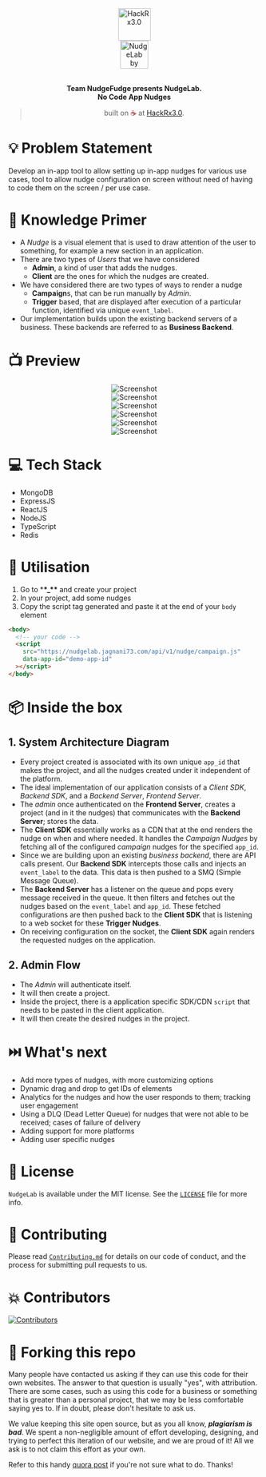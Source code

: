 <div align="center">
  <img alt="HackRx3.0" src="docs/hackrx.png" height="65" />
</div>
<div align="center">
  <img alt="NudgeLab by NudgeFudge" src="docs/logo.svg" height="56" />
</div>

<br>
<p align="center">
<b>Team NudgeFudge presents NudgeLab.
<br>
No Code App Nudges</b>
</p>
<blockquote align="center"> 
  built on <span style="color: #8b0000;">☕</span> at <a href="https://hackrx.in">HackRx3.0</a>.

</blockquote>

# 💡 Problem Statement

Develop an in-app tool to allow setting up in-app nudges for various use cases, tool to allow nudge configuration on screen without need of having to code them on the screen / per use case.

# 🧠 Knowledge Primer

- A _Nudge_ is a visual element that is used to draw attention of the user to something, for example a new section in an application.
- There are two types of _Users_ that we have considered
  - **Admin**, a kind of user that adds the nudges.
  - **Client** are the ones for which the nudges are created.
- We have considered there are two types of ways to render a nudge
  - **Campaign**s, that can be run manually by _Admin_.
  - **Trigger** based, that are displayed after execution of a particular function, identified via unique `event_label`.
- Our implementation builds upon the existing backend servers of a business. These backends are referred to as **Business Backend**.

# 📺 Preview

<div align="center">
  <img alt="Screenshot" src="docs/preview1.png" />
</div>
<div align="center">
  <img alt="Screenshot" src="docs/preview2.png" />
</div>
<div align="center">
  <img alt="Screenshot" src="docs/preview3.png" />
</div>
<div align="center">
  <img alt="Screenshot" src="docs/preview4.png" />
</div>
<div align="center">
  <img alt="Screenshot" src="docs/preview5.png" />
</div>
<div align="center">
  <img alt="Screenshot" src="docs/preview6.png" />
</div>

# 💻 Tech Stack

- MongoDB
- ExpressJS
- ReactJS
- NodeJS
- TypeScript
- Redis

# 🔧 Utilisation

1. Go to \***\*\_\*\*** and create your project
2. In your project, add some nudges
3. Copy the script tag generated and paste it at the end of your `body` element

```html
<body>
  <!-- your code -->
  <script
    src="https://nudgelab.jagnani73.com/api/v1/nudge/campaign.js"
    data-app-id="demo-app-id"
  ></script>
</body>
```

# 📦 Inside the box

## 1. System Architecture Diagram

- Every project created is associated with its own unique `app_id` that makes the project, and all the nudges created under it independent of the platform.
- The ideal implementation of our application consists of a _Client SDK_, _Backend SDK_, and a _Backend Server_, _Frontend Server_.
- The _admin_ once authenticated on the **Frontend Server**, creates a project (and in it the nudges) that communicates with the **Backend Server**; stores the data.
- The **Client SDK** essentially works as a CDN that at the end renders the nudge on when and where needed. It handles the _Campaign Nudges_ by fetching all of the configured _campaign_ nudges for the specified `app_id`.
- Since we are building upon an existing _business backend_, there are API calls present. Our **Backend SDK** intercepts those calls and injects an `event_label` to the data. This data is then pushed to a SMQ (Simple Message Queue).
- The **Backend Server** has a listener on the queue and pops every message received in the queue. It then filters and fetches out the nudges based on the `event_label` and `app_id`. These fetched configurations are then pushed back to the **Client SDK** that is listening to a web socket for these **Trigger Nudges**.
- On receiving configuration on the socket, the **Client SDK** again renders the requested nudges on the application.

## 2. Admin Flow

- The _Admin_ will authenticate itself.
- It will then create a project.
- Inside the project, there is a application specific SDK/CDN `script` that needs to be pasted in the client application.
- It will then create the desired nudges in the project.

# ⏭️ What's next

- Add more types of nudges, with more customizing options
- Dynamic drag and drop to get IDs of elements
- Analytics for the nudges and how the user responds to them; tracking user engagement
- Using a DLQ (Dead Letter Queue) for nudges that were not able to be received; cases of failure of delivery
- Adding support for more platforms
- Adding user specific nudges

# 📜 License

`NudgeLab` is available under the MIT license. See the [`LICENSE`](https://github.com/HackRx3/PS1_NudgeFudge/blob/main/LICENSE) file for more info.

# 🤝 Contributing

Please read [`Contributing.md`](https://github.com/HackRx3/PS1_NudgeFudge/blob/main/Contributing.md) for details on our code of conduct, and the process for submitting pull requests to us.

# 💥 Contributors

<a href="https://github.com/HackRx3/PS1_NudgeFudge/graphs/contributors">
<img src="https://contrib.rocks/image?repo=HackRx3/PS1_NudgeFudge" alt="Contributors">
</a>
                                                                                  
# 🚨 Forking this repo

Many people have contacted us asking if they can use this code for their own websites. The answer to that question is usually "yes", with attribution. There are some cases, such as using this code for a business or something that is greater than a personal project, that we may be less comfortable saying yes to. If in doubt, please don't hesitate to ask us.

We value keeping this site open source, but as you all know, _**plagiarism is bad**_. We spent a non-negligible amount of effort developing, designing, and trying to perfect this iteration of our website, and we are proud of it! All we ask is to not claim this effort as your own.

Refer to this handy [quora post](https://www.quora.com/Is-it-bad-to-copy-other-peoples-code) if you're not sure what to do. Thanks!
